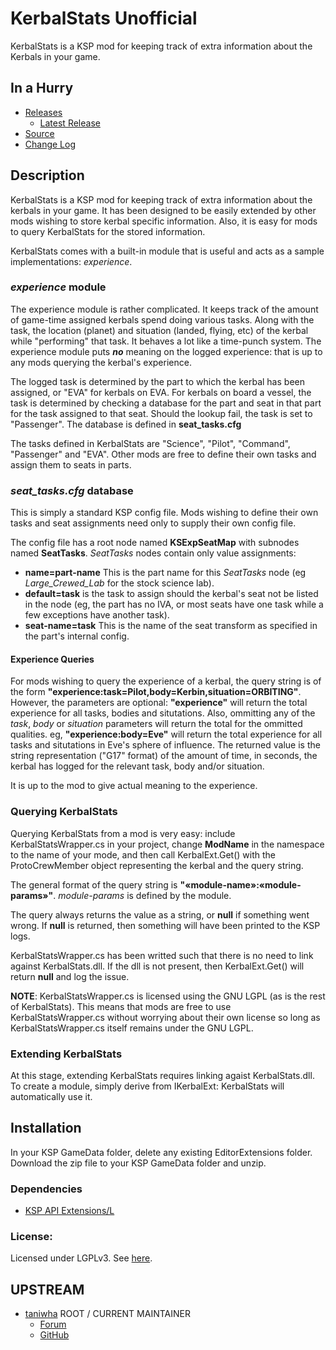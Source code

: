 # KerbalStats Unofficial

KerbalStats is a KSP mod for keeping track of extra information about the Kerbals in your game. 


## In a Hurry

* [Releases](./Archive)
	* [Latest Release](https://github.com/net-lisias-kspu/KerbalWindTunnel/releases)
* [Source](https://github.com/net-lisias-kspu/KerbalWindTunnel)
* [Change Log](./CHANGE_LOG.md)


## Description

KerbalStats is a KSP mod for keeping track of extra information about the kerbals in your game. It has been designed to be easily extended by other mods wishing to store kerbal specific information. Also, it is easy for mods to query KerbalStats for the stored information.

KerbalStats comes with a built-in module that is useful and acts as a
sample implementations: *experience*.

### *experience* module
The experience module is rather complicated. It keeps track of the amount of game-time assigned kerbals spend doing various tasks. Along with the task, the location (planet) and situation (landed, flying, etc) of the kerbal while "performing" that task. It behaves a lot like a time-punch system. The experience module puts ***no*** meaning on the logged experience: that is up to any mods querying the kerbal's experience.

The logged task is determined by the part to which the kerbal has been assigned, or "EVA" for kerbals on EVA. For kerbals on board a vessel, the task is determined by checking a database for the part and seat in that part for the task assigned to that seat. Should the lookup fail, the task is set to "Passenger". The database is defined in **seat_tasks.cfg**

The tasks defined in KerbalStats are "Science", "Pilot", "Command",
"Passenger" and "EVA". Other mods are free to define their own tasks and assign them to seats in parts.

### *seat_tasks.cfg* database
This is simply a standard KSP config file. Mods wishing to define their own tasks and seat assignments need only to supply their own config file.

The config file has a root node named **KSExpSeatMap** with subnodes named **SeatTasks**. *SeatTasks* nodes contain only value assignments:

* **name=part-name** This is the part name for this *SeatTasks* node (eg *Large_Crewed_Lab* for the stock science lab).
* **default=task** is the task to assign should the kerbal's seat not be listed in the node (eg, the part has no IVA, or most seats have one task while a few exceptions have another task).
* **seat-name=task** This is the name of the seat transform as specified in the part's internal config.

#### Experience Queries
For mods wishing to query the experience of a kerbal, the query string is of the form **"experience:task=Pilot,body=Kerbin,situation=ORBITING"**.
However, the parameters are optional: **"experience"** will return the total experience for all tasks, bodies and situtations. Also, ommitting any of the *task*, *body* or *situation* parameters will return the total for the ommitted qualities. eg, **"experience:body=Eve"** will return the total experience for all tasks and situtations in Eve's sphere of influence. The returned value is the string representation ("G17" format) of the amount of time, in seconds, the kerbal has logged for the relevant task, body and/or situation.

It is up to the mod to give actual meaning to the experience.

### Querying KerbalStats
Querying KerbalStats from a mod is very easy: include KerbalStatsWrapper.cs in your project, change **ModName** in the namespace to the name of your mode, and then call KerbalExt.Get() with the ProtoCrewMember object representing the kerbal and the query string.

The general format of the query string is **"&laquo;module-name&raquo;:&laquo;module-params&raquo;"**. *module-params* is defined by the module.

The query always returns the value as a string, or **null** if something went wrong. If **null** is returned, then something will have been printed to the KSP logs.

KerbalStatsWrapper.cs has been writted such that there is no need to link against KerbalStats.dll. If the dll is not present, then KerbalExt.Get() will return **null** and log the issue.

**NOTE**: KerbalStatsWrapper.cs is licensed using the GNU LGPL (as is the rest of KerbalStats). This means that mods are free to use
KerbalStatsWrapper.cs without worrying about their own license so long as KerbalStatsWrapper.cs itself remains under the GNU LGPL.

### Extending KerbalStats
At this stage, extending KerbalStats requires linking agaist
KerbalStats.dll. To create a module, simply derive from IKerbalExt:
KerbalStats will automatically use it.


## Installation

In your KSP GameData folder, delete any existing EditorExtensions folder. Download the zip file to your KSP GameData folder and unzip.﻿

### Dependencies

* [KSP API Extensions/L](https://github.com/net-lisias-ksp/KSPAPIExtensions)

### License:

Licensed under LGPLv3. See [here](./LICENSE).


## UPSTREAM

* [taniwha](https://forum.kerbalspaceprogram.com/index.php?/profile/57176-taniwha/) ROOT / CURRENT MAINTAINER
	+ [Forum](https://forum.kerbalspaceprogram.com/index.php?/topic/89285-14-kerbalstats-v303/)
	+ [GitHub](https://github.com/taniwha/KerbalStats)
